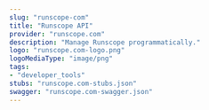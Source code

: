 ```yaml
---
slug: "runscope-com"
title: "Runscope API"
provider: "runscope.com"
description: "Manage Runscope programmatically."
logo: "runscope.com-logo.png"
logoMediaType: "image/png"
tags:
- "developer_tools"
stubs: "runscope.com-stubs.json"
swagger: "runscope.com-swagger.json"
---
```

